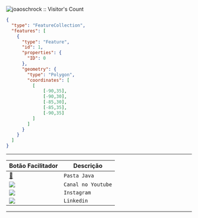 <p align="left"><img src="https://profile-counter.glitch.me/{joaoschrock}/count.svg" alt="joaoschrock :: Visitor's Count" /></p>

```geojson
{
  "type": "FeatureCollection",
  "features": [
    {
      "type": "Feature",
      "id": 1,
      "properties": {
        "ID": 0
      },
      "geometry": {
        "type": "Polygon",
        "coordinates": [
          [
              [-90,35],
              [-90,30],
              [-85,30],
              [-85,35],
              [-90,35]
          ]
        ]
      }
    }
  ]
}
```
<div> 
 
 <hr>
 
 <div>

</div>
    
<div 


### [](/)


<div align="center">

| Botão Facilitador | Descrição |
| --- | --- |
| [📂](https://github.com/JoaoSchrock/Java/) | `Pasta Java` |                                                                                                       
|   <a href="https://www.youtube.com/channel/UCY1ZlKV-bSjpBNw4GkXboBA" target="_blank"><img src="https://img.shields.io/badge/YouTube-FF0000?style=for-the-badge&logo=youtube&logoColor=white" target="_blank"></a>| `Canal no Youtube` |
| <a href="https://www.instagram.com/tech.juliana/" target="_blank"><img src="https://img.shields.io/badge/-Instagram-%23E4405F?style=for-the-badge&logo=instagram&logoColor=white" target="_blank"></a> | `Instagram` |
| <a href="https://www.linkedin.com/in/joaoschrock/" target="_blank"><img src="https://img.shields.io/badge/-LinkedIn-%230077B5?style=for-the-badge&logo=linkedin&logoColor=white" target="_blank"></a>  | `Linkedin` |

 <hr>


      
 






  

